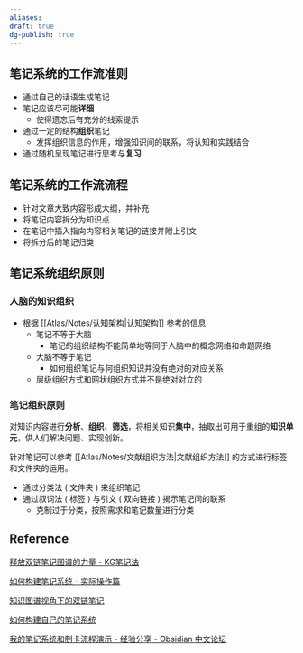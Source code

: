 ```yaml
---
aliases: 
draft: true
dg-publish: true
---
```


## 笔记系统的工作流准则

- 通过自己的话语生成笔记
- 笔记应该尽可能**详细**
	- 使得遗忘后有充分的线索提示
- 通过一定的结构**组织**笔记
	- 发挥组织信息的作用，增强知识间的联系，将认知和实践结合
- 通过随机呈现笔记进行思考与**复习**

## 笔记系统的工作流流程

- 针对文章大致内容形成大纲，并补充
- 将笔记内容拆分为知识点
- 在笔记中插入指向内容相关笔记的链接并附上引文
- 将拆分后的笔记归类

## 笔记系统组织原则

### 人脑的知识组织

- 根据 [[Atlas/Notes/认知架构\|认知架构]] 参考的信息
	- 笔记不等于大脑
		- 笔记的组织结构不能简单地等同于人脑中的概念网络和命题网络
	- 大脑不等于笔记
		- 如何组织笔记与何组织知识并没有绝对的对应关系
	- 层级组织方式和网状组织方式并不是绝对对立的

### 笔记组织原则

对知识内容进行**分析**、**组织**、**筛选**，将相关知识**集中**，抽取出可用于重组的**知识单元**，供人们解决问题、实现创新。

针对笔记可以参考 [[Atlas/Notes/文献组织方法\|文献组织方法]] 的方式进行标签和文件夹的运用。

- 通过分类法 ( 文件夹 ) 来组织笔记
- 通过叙词法 ( 标签 ) 与引文 ( 双向链接 ) 揭示笔记间的联系
	- 克制过于分类，按照需求和笔记数量进行分类

## Reference

[释放双链笔记图谱的力量 - KG笔记法](https://zhuanlan.zhihu.com/p/440115356)

[如何构建笔记系统 - 实际操作篇](https://zhuanlan.zhihu.com/p/353521308)

[知识图谱视角下的双链笔记](https://zhuanlan.zhihu.com/p/426795472)

[如何构建自己的笔记系统](https://www.zhihu.com/question/23427617/answer/1461195696)

[我的笔记系统和制卡流程演示 - 经验分享 - Obsidian 中文论坛](https://forum-zh.obsidian.md/t/topic/386)
